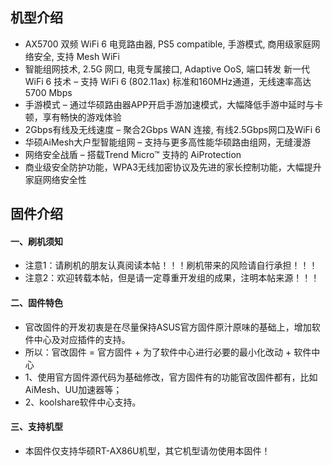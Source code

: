 ## 机型介绍
* AX5700 双频 WiFi 6 电竞路由器, PS5 compatible, 手游模式, 商用级家庭网络安全, 支持 Mesh WiFi
* 智能组网技术, 2.5G 网口, 电竞专属接口, Adaptive OoS, 端口转发 新一代 WiFi 6 技术 – 支持 WiFi 6 (802.11ax) 标准和160MHz通道，无线速率高达 5700 Mbps
* 手游模式 – 通过华硕路由器APP开启手游加速模式，大幅降低手游中延时与卡顿，享有畅快的游戏体验
* 2Gbps有线及无线速度 – 聚合2Gbps WAN 连接, 有线2.5Gbps网口及WiFi 6
* 华硕AiMesh大户型智能组网 – 支持与更多高性能华硕路由组网，无缝漫游
* 网络安全战盾 – 搭载Trend Micro™ 支持的 AiProtection
* 商业级安全防护功能，WPA3无线加密协议及先进的家长控制功能，大幅提升家庭网络安全性

## 固件介绍
#### 一、刷机须知
* 注意1：请刷机的朋友认真阅读本帖！！！刷机带来的风险请自行承担！！！
* 注意2：欢迎转载本帖，但是请一定尊重开发组的成果，注明本帖来源！！！

#### 二、固件特色
* 官改固件的开发初衷是在尽量保持ASUS官方固件原汁原味的基础上，增加软件中心及对应插件的支持。
* 所以：官改固件 = 官方固件 + 为了软件中心进行必要的最小化改动 + 软件中心
* 1、使用官方固件源代码为基础修改，官方固件有的功能官改固件都有，比如AiMesh、UU加速器等；
* 2、koolshare软件中心支持。

#### 三、支持机型
* 本固件仅支持华硕RT-AX86U机型，其它机型请勿使用本固件！